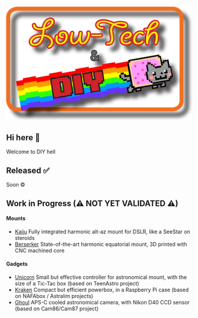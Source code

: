 <picture>
    <img
        alt="A pixel art of a Dophin with text: Flipper Devices"
        src="/profile/Low_tech_DIY.png">
</picture>

## Hi here 👋
Welcome to DIY hell

## Released ✅

Soon ©️

## Work in Progress (⚠ NOT YET VALIDATED ⚠)

#### Mounts
- [Kaiju](https://github.com/zUrp-Astronomics/) Fully integrated harmonic alt-az mount for DSLR, like a SeeStar on steroids
- [Berserker](https://github.com/zUrp-Astronomics/ZM-1) State-of-the-art harmonic equatorial mount, 3D printed with CNC machined core

#### Gadgets
- [Unicorn](https://github.com/zUrp-Astronomics/TeenAstro-Redux) Small but effective controller for astronomical mount, with the size of a Tic-Tac box (based on TeenAstro project)
- [Kraken](https://github.com/zUrp-Astronomics/) Compact but efficient powerbox, in a Raspberry Pi case (based on NAFAbox / Astralim projects)
- [Ghoul](https://github.com/zUrp-Astronomics/Cam87-Redux) APS-C cooled astronomical camera, with Nikon D40 CCD sensor (based on Cam86/Cam87 project)
